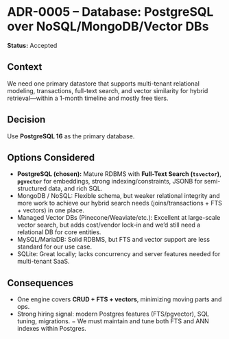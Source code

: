 # ADR-0005 – Database: PostgreSQL over NoSQL/MongoDB/Vector DBs

**Status:** Accepted

## Context
We need one primary datastore that supports multi-tenant relational modeling, transactions, full-text search, and vector similarity for hybrid retrieval—within a 1-month timeline and mostly free tiers.

## Decision
Use **PostgreSQL 16** as the primary database.

## Options Considered
- **PostgreSQL (chosen):** Mature RDBMS with **Full-Text Search (`tsvector`)**, **`pgvector`** for embeddings, strong indexing/constraints, JSONB for semi-structured data, and rich SQL.
- MongoDB / NoSQL: Flexible schema, but weaker relational integrity and more work to achieve our hybrid search needs (joins/transactions + FTS + vectors) in one place.
- Managed Vector DBs (Pinecone/Weaviate/etc.): Excellent at large-scale vector search, but adds cost/vendor lock-in and we’d still need a relational DB for core entities.
- MySQL/MariaDB: Solid RDBMS, but FTS and vector support are less standard for our use case.
- SQLite: Great locally; lacks concurrency and server features needed for multi-tenant SaaS.

## Consequences
+ One engine covers **CRUD + FTS + vectors**, minimizing moving parts and ops.
+ Strong hiring signal: modern Postgres features (FTS/pgvector), SQL tuning, migrations.
− We must maintain and tune both FTS and ANN indexes within Postgres.

